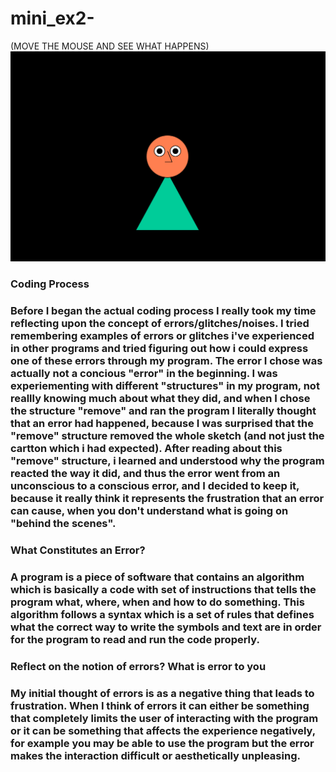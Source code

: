 # mini_ex2-
(MOVE THE MOUSE AND SEE WHAT HAPPENS)
![ScreenShot](https://github.com/MetteZeuner/mini_ex2-/blob/gh-pages/SkÃ¦rmbillede%202017-02-17%2011.52.51.png)
<h3>Coding Process<h3>
Before I began the actual coding process I really took my time reflecting upon the concept of errors/glitches/noises. I tried remembering examples of errors or glitches i've experienced in other programs and tried figuring out how i could express one of these errors through my program. The error I chose was actually not a concious "error" in the beginning. I was experiementing with different "structures" in my program, not reallly knowing much about what they did, and when I chose the structure "remove" and ran the program I literally thought that an error had happened, because I was surprised that the "remove" structure removed the whole sketch (and not just the cartton which i had expected). After reading about this "remove" structure, i learned and understood why the program reacted the way it did, and thus the error went from an unconscious to a conscious error, and I decided to keep it, because it really think it represents the frustration that an error can cause, when you don't understand what is going on "behind the scenes". 

<h3>What Constitutes an Error?<h3> 
A program is a piece of software that contains an algorithm which is basically a code with set of instructions that tells the program what, where, when and how to do something. This algorithm follows a syntax which is a set of rules that defines what the correct way to write the symbols and text are in order for the program to read and run the code properly. 

<h3>Reflect on the notion of errors? What is error to you<h3> 
My initial thought of errors is as a negative thing that leads to frustration. When I think of errors it can either be something that completely limits the user of interacting with the program or it can be something that affects the experience negatively, for example you may be able to use the program but the error makes the interaction difficult or aesthetically unpleasing. 
